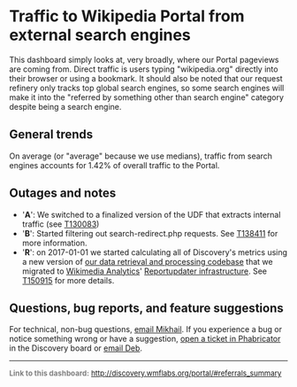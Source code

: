 Traffic to Wikipedia Portal from external search engines
=======

This dashboard simply looks at, very broadly, where our Portal pageviews are coming from. Direct traffic is users typing "wikipedia.org" directly into their browser or using a bookmark. It should also be noted that our request refinery only tracks top global search engines, so some search engines will make it into the "referred by something other than search engine" category despite being a search engine.

General trends
------

On average (or "average" because we use medians), traffic from search engines accounts for 1.42% of overall traffic to the Portal.

Outages and notes
------
* '__A__': We switched to a finalized version of the UDF that extracts internal traffic (see [T130083](https://phabricator.wikimedia.org/T130083))
* '__B__': Started filtering out search-redirect.php requests. See [T138411](https://phabricator.wikimedia.org/T138411) for more information.
* '__R__': on 2017-01-01 we started calculating all of Discovery's metrics using a new version of [our data retrieval and processing codebase](https://phabricator.wikimedia.org/diffusion/WDGO/) that we migrated to [Wikimedia Analytics](https://www.mediawiki.org/wiki/Analytics)' [Reportupdater infrastructure](https://wikitech.wikimedia.org/wiki/Analytics/Reportupdater). See [T150915](https://phabricator.wikimedia.org/T150915) for more details.

Questions, bug reports, and feature suggestions
------
For technical, non-bug questions, [email Mikhail](mailto:mpopov@wikimedia.org?subject=Dashboard%20Question). If you experience a bug or notice something wrong or have a suggestion, [open a ticket in Phabricator](https://phabricator.wikimedia.org/maniphest/task/create/?projects=Discovery) in the Discovery board or [email Deb](mailto:deb@wikimedia.org?subject=Dashboard%20Question).

<hr style="border-color: gray;">
<p style="font-size: small; color: gray;">
  <strong>Link to this dashboard:</strong>
  <a href="http://discovery.wmflabs.org/portal/#referrals_summary">
    http://discovery.wmflabs.org/portal/#referrals_summary
  </a>
</p>
